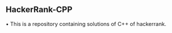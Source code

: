 HackerRank-CPP
----------------------------

• This is a repository containing solutions of C++ of hackerrank.
